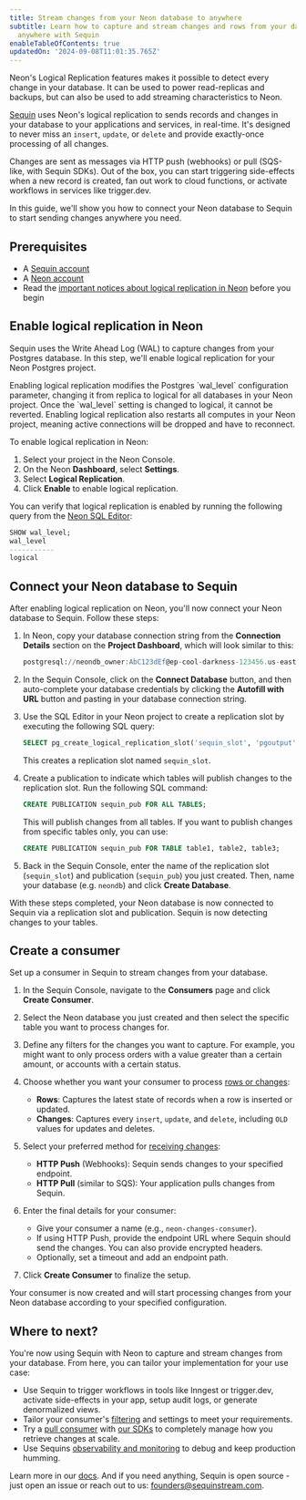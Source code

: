 ```yaml
---
title: Stream changes from your Neon database to anywhere
subtitle: Learn how to capture and stream changes and rows from your database to
  anywhere with Sequin
enableTableOfContents: true
updatedOn: '2024-09-08T11:01:35.765Z'
---
```


Neon's Logical Replication features makes it possible to detect every change in your database. It can be used to power read-replicas and backups, but can also be used to add streaming characteristics to Neon.

[Sequin](https://github.com/sequinstream/sequin) uses Neon's logical replication to sends records and changes in your database to your applications and services, in real-time. It's designed to never miss an `insert`, `update`, or `delete` and provide exactly-once processing of all changes.

Changes are sent as messages via HTTP push (webhooks) or pull (SQS-like, with Sequin SDKs). Out of the box, you can start triggering side-effects when a new record is created, fan out work to cloud functions, or activate workflows in services like trigger.dev.

In this guide, we'll show you how to connect your Neon database to Sequin to start sending changes anywhere you need.

## Prerequisites

- A [Sequin account](https://console.sequinstream.com/register)
- A [Neon account](https://console.neon.tech/)
- Read the [important notices about logical replication in Neon](/docs/guides/logical-replication-neon#important-notices) before you begin

## Enable logical replication in Neon

Sequin uses the Write Ahead Log (WAL) to capture changes from your Postgres database. In this step, we'll enable logical replication for your Neon Postgres project.

<Admonition type="important">
Enabling logical replication modifies the Postgres `wal_level` configuration parameter, changing it from replica to logical for all databases in your Neon project. Once the `wal_level` setting is changed to logical, it cannot be reverted. Enabling logical replication also restarts all computes in your Neon project, meaning active connections will be dropped and have to reconnect.
</Admonition>

To enable logical replication in Neon:

1. Select your project in the Neon Console.
2. On the Neon **Dashboard**, select **Settings**.
3. Select **Logical Replication**.
4. Click **Enable** to enable logical replication.

You can verify that logical replication is enabled by running the following query from the [Neon SQL Editor](https://neon.tech/docs/get-started-with-neon/query-with-neon-sql-editor):

```sql
SHOW wal_level;
wal_level
-----------
logical
```

## Connect your Neon database to Sequin

After enabling logical replication on Neon, you'll now connect your Neon database to Sequin. Follow these steps:

1. In Neon, copy your database connection string from the **Connection Details** section on the **Project Dashboard**, which will look similar to this:

   ```sql shouldWrap
   postgresql://neondb_owner:AbC123dEf@ep-cool-darkness-123456.us-east-2.aws.neon.tech/neondb?sslmode=require
   ```

2. In the Sequin Console, click on the **Connect Database** button, and then auto-complete your database credentials by clicking the **Autofill with URL** button and pasting in your database connection string.

3. Use the SQL Editor in your Neon project to create a replication slot by executing the following SQL query:

   ```sql
   SELECT pg_create_logical_replication_slot('sequin_slot', 'pgoutput');
   ```

   This creates a replication slot named `sequin_slot`.

4. Create a publication to indicate which tables will publish changes to the replication slot. Run the following SQL command:

   ```sql
   CREATE PUBLICATION sequin_pub FOR ALL TABLES;
   ```

   This will publish changes from all tables. If you want to publish changes from specific tables only, you can use:

   ```sql
   CREATE PUBLICATION sequin_pub FOR TABLE table1, table2, table3;
   ```

5. Back in the Sequin Console, enter the name of the replication slot (`sequin_slot`) and publication (`sequin_pub`) you just created. Then, name your database (e.g. `neondb`) and click **Create Database**.

With these steps completed, your Neon database is now connected to Sequin via a replication slot and publication. Sequin is now detecting changes to your tables.

## Create a consumer

Set up a consumer in Sequin to stream changes from your database.

1. In the Sequin Console, navigate to the **Consumers** page and click **Create Consumer**.

2. Select the Neon database you just created and then select the specific table you want to process changes for.

3. Define any filters for the changes you want to capture. For example, you might want to only process orders with a value greater than a certain amount, or accounts with a certain status.

4. Choose whether you want your consumer to process [rows or changes](https://sequinstream.com/docs/core-concepts#rows-and-changes):
   - **Rows**: Captures the latest state of records when a row is inserted or updated.
   - **Changes**: Captures every `insert`, `update`, and `delete`, including `OLD` values for updates and deletes.

5. Select your preferred method for [receiving changes](https://sequinstream.com/docs/core-concepts#consumption):
   - **HTTP Push** (Webhooks): Sequin sends changes to your specified endpoint.
   - **HTTP Pull** (similar to SQS): Your application pulls changes from Sequin.

6. Enter the final details for your consumer:
   - Give your consumer a name (e.g., `neon-changes-consumer`).
   - If using HTTP Push, provide the endpoint URL where Sequin should send the changes. You can also provide encrypted headers.
   - Optionally, set a timeout and add an endpoint path.

7. Click **Create Consumer** to finalize the setup.

Your consumer is now created and will start processing changes from your Neon database according to your specified configuration.

## Where to next?

You're now using Sequin with Neon to capture and stream changes from your database. From here, you can tailor your implementation for your use case:

* Use Sequin to trigger workflows in tools like Inngest or trigger.dev, activate side-effects in your app, setup audit logs, or generate denormalized views.
* Tailor your consumer's [filtering](https://sequinstream.com/docs/core-concepts#filtering) and settings to meet your requirements.
* Try a [pull consumer](https://sequinstream.com/docs/core-concepts#pull-consumers) with [our SDKs](https://sequinstream.com/docs/sdks) to completely manage how you retrieve changes at scale.
* Use Sequins [observability and monitoring](https://console.sequinstream.com/consumers) to debug and keep production humming.

Learn more in our [docs](https://sequinstream.com/docs/introduction). And if you need anything, Sequin is open source - just open an issue or reach out to us: <a href="mailto:founders@sequinstream.com">founders@sequinstream.com</a>.
